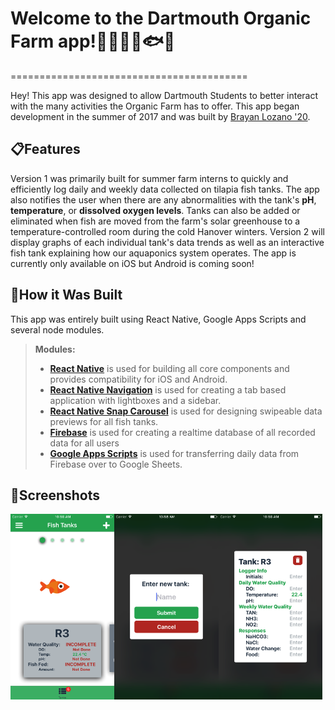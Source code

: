 # Welcome to the Dartmouth Organic Farm app!🚜👩‍🌾🌽🐟🐝 
=========================================


Hey! This app was designed to allow Dartmouth Students to better interact with the many activities the Organic Farm has to offer. This app began development in the summer of 2017 and was built by  [Brayan Lozano '20](www.brayanlozano.com).



:clipboard:</i>Features
----------------------------------------------------

Version 1 was primarily built for summer farm interns to quickly and efficiently log daily and weekly data collected on tilapia fish tanks. The app also notifies the user when there are any abnormalities with the tank's **pH**, **temperature**, or **dissolved oxygen levels**. Tanks can also be added or eliminated when fish are moved from the farm's solar greenhouse to a temperature-controlled room during the cold Hanover winters. Version 2 will display graphs of each individual tank's data trends as well as an interactive fish tank explaining how our aquaponics system operates. The app is currently only available on iOS but Android is coming soon!


:wrench:</i>How it Was Built
-------------

This app was entirely built using React Native, Google Apps Scripts and several node modules.
> **Modules:**
> - **[React Native](https://facebook.github.io/react-native/)** is used for building all core components and provides compatibility for iOS and Android.
> - **[React Native Navigation](https://github.com/wix/react-native-navigation)** is used for creating a tab based application with lightboxes and a sidebar.
> - **[React Native Snap Carousel](https://github.com/archriss/react-native-snap-carousel)** is used for designing swipeable data previews for all fish tanks.
> - **[Firebase](https://www.npmjs.com/package/firebase)** is used for creating a realtime database of all recorded data for all users
> - **[Google Apps Scripts](https://www.google.com/script/start/)** is used for transferring daily data from Firebase over to Google Sheets.


:iphone:</i>Screenshots
-------------
<img src="https://github.com/blozano824/DartmouthOrganicFarm/blob/master/img/Screenshots/Simulator%20Screen%20Shot%20Aug%2018%2C%202017%2C%2010.58.15%20AM.png" alt="Drawing" height="33%" width="33%"/><img src="https://github.com/blozano824/DartmouthOrganicFarm/blob/master/img/Screenshots/Simulator%20Screen%20Shot%20Aug%2018%2C%202017%2C%2010.58.21%20AM.png" alt="Drawing" height="33%" width="33%"/><img src="https://github.com/blozano824/DartmouthOrganicFarm/blob/master/img/Screenshots/Simulator%20Screen%20Shot%20Aug%2018%2C%202017%2C%2010.58.27%20AM.png" alt="Drawing" height="33%" width="33%"/>
